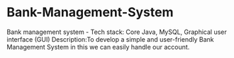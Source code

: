 # Bank-Management-System
Bank management system -
Tech stack: Core Java, MySQL, Graphical  user  interface (GUI)
Description:To develop a simple and user-friendly Bank Management System in this we can easily handle our account.
